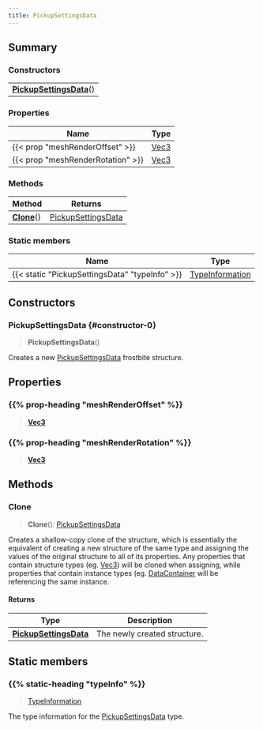 ```yaml
---
title: PickupSettingsData
---
```



## Summary
### Constructors
| |
| ----------- |
| **[PickupSettingsData](#constructor-0)**() |

### Properties
| Name | Type |
| ---- | ---- |
| {{< prop "meshRenderOffset" >}} | [Vec3](/vext/ref/shared/class/vec3) |
| {{< prop "meshRenderRotation" >}} | [Vec3](/vext/ref/shared/class/vec3) |

### Methods
| Method | Returns |
| ------ | ---- |
| **[Clone](#clone)**() | [PickupSettingsData](/vext/ref/fb/pickupsettingsdata) |

### Static members
| Name | Type |
| ---- | ---- |
| {{< static "PickupSettingsData" "typeInfo" >}} | [TypeInformation](/vext/ref/shared/class/typeinformation) |

## Constructors
### PickupSettingsData {#constructor-0}
> **PickupSettingsData**()

Creates a new [PickupSettingsData](/vext/ref/fb/pickupsettingsdata) frostbite structure.

## Properties
### {{% prop-heading "meshRenderOffset" %}}
> **[Vec3](/vext/ref/shared/class/vec3)**

### {{% prop-heading "meshRenderRotation" %}}
> **[Vec3](/vext/ref/shared/class/vec3)**

## Methods
### Clone
> **Clone**(): [PickupSettingsData](/vext/ref/fb/pickupsettingsdata)

Creates a shallow-copy clone of the structure, which is essentially the equivalent of creating a new structure of the same type and assigning the values of the original structure to all of its properties. Any properties that contain structure types (eg. [Vec3](/vext/ref/shared/class/vec3)) will be cloned when assigning, while properties that contain instance types (eg. [DataContainer](/vext/ref/shared/class/datacontainer) will be referencing the same instance.

#### Returns
| Type | Description |
| ---- | ----------- |
| **[PickupSettingsData](/vext/ref/fb/pickupsettingsdata)** | The newly created structure. |

## Static members
### {{% static-heading "typeInfo" %}}
> [TypeInformation](/vext/ref/shared/class/typeinformation)

The type information for the [PickupSettingsData](/vext/ref/fb/pickupsettingsdata) type.

